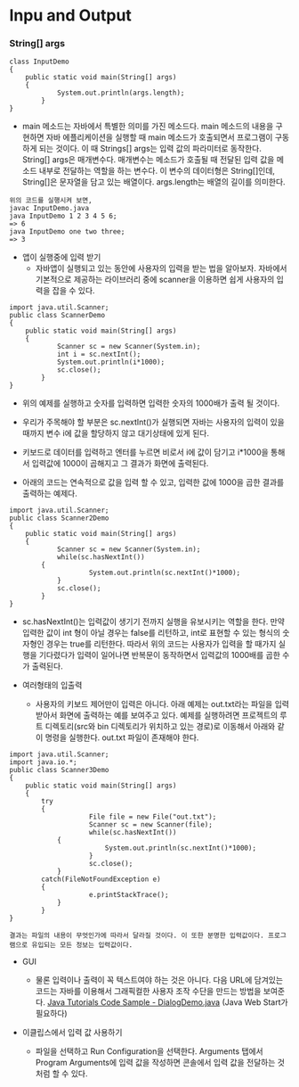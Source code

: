 # Inpu and Output

### String[] args
```
class InputDemo
{
	public static void main(String[] args)
	{
        	System.out.println(args.length);
    	}
}
```
* main 메소드는 자바에서 특별한 의미를 가진 메소드다. main 메소드의 내용을 구현하면 자바 에플리케이션을 실행할 때 main 메소드가 호출되면서 프로그램이 구동하게 되는 것이다. 이 때 Strings[] args는 입력 값의 파라미터로 동작한다.
String[] args은 매개변수다. 매개변수는 메소드가 호출될 때 전달된 입력 값을 메소드 내부로 전달하는 역할을 하는 변수다. 이 변수의 데이터형은 String[]인데, String[]은 문자열을 담고 있는 배열이다. args.length는 배열의 길이를 의미한다.
```
위의 코드를 실행시켜 보면,
javac InputDemo.java
java InputDemo 1 2 3 4 5 6;
=> 6
java InputDemo one two three;
=> 3 
```

* 앱이 실행중에 입력 받기
	* 자바앱이 실행되고 있는 동안에 사용자의 입력을 받는 법을 알아보자. 자바에서 기본적으로 제공하는 라이브러리 중에 scanner을 이용하면 쉽게 사용자의 입력을 잡을 수 있다. 
``` 
import java.util.Scanner;
public class ScannerDemo 
{ 
	public static void main(String[] args) 
	{
        	Scanner sc = new Scanner(System.in);
        	int i = sc.nextInt();
        	System.out.println(i*1000);
        	sc.close();
    	}
}
```
  * 위의 예제를 실행하고 숫자를 입력하면 입력한 숫자의 1000배가 출력 될 것이다. 
  * 우리가 주목해야 할 부분은 sc.nextInt()가 실행되면 자바는 사용자의 입력이 있을 때까지 변수 i에 값을 할당하지 않고 대기상태에 있게 된다. 
  * 키보드로 데이터를 입력하고 엔터를 누르면 비로서 i에 값이 담기고 i*1000을 통해서 입력값에 1000이 곱해지고 그 결과가 화면에 출력된다. 

* 아래의 코드는 연속적으로 값을 입력 할 수 있고, 입력한 값에 1000을 곱한 결과를 출력하는 예제다.
```
import java.util.Scanner; 
public class Scanner2Demo 
{
	public static void main(String[] args) 
	{
        	Scanner sc = new Scanner(System.in);
        	while(sc.hasNextInt()) 
		{
            		System.out.println(sc.nextInt()*1000); 
        	}
        	sc.close();
    	} 
}
```
* sc.hasNextInt()는 입력값이 생기기 전까지 실행을 유보시키는 역할을 한다. 만약 입력한 값이 int 형이 아닐 경우는 false를 리턴하고, int로 표현할 수 있는 형식의 숫자형인 경우는 true를 리턴한다. 따라서 위의 코드는 사용자가 입력을 할 때가지 실행을 기다렸다가 입력이 일어나면 반복문이 동작하면서 입력값의 1000배를 곱한 수가 출력된다. 

* 여러형태의 입출력
	* 사용자의 키보드 제어만이 입력은 아니다. 아래 예제는 out.txt라는 파일을 입력 받아서 화면에 출력하는 예를 보여주고 있다. 예제를 실행하려면 프로젝트의 루트 디렉토리(src와 bin 디렉토리가 위치하고 있는 경로)로 이동해서 아래와 같이 명령을 실행한다. out.txt 파일이 존재해야 한다.
``` 
import java.util.Scanner;
import java.io.*; 
public class Scanner3Demo 
{ 
	public static void main(String[] args) 
	{
		try 
		{
            		File file = new File("out.txt");
            		Scanner sc = new Scanner(file);
            		while(sc.hasNextInt()) 
			{
                		System.out.println(sc.nextInt()*1000); 
            		}
            		sc.close();
        	} 
		catch(FileNotFoundException e)
		{
            		e.printStackTrace();
        	} 
    	}
}

결과는 파일의 내용이 무엇인가에 따라서 달라질 것이다. 이 또한 분명한 입력값이다. 프로그램으로 유입되는 모든 정보는 입력값이다.
```

* GUI
	* 물론 입력이나 출력이 꼭 텍스트여야 하는 것은 아니다. 다음 URL에 담겨있는 코드는 자바를 이용해서 그래픽컬한 사용자 조작 수단을 만드는 방법을 보여준다. [Java Tutorials Code Sample - DialogDemo.java](https://docs.oracle.com/javase/tutorial/displayCode.html?code=http://docs.oracle.com/javase/tutorial/uiswing/examples/components/DialogDemoProject/src/components/DialogDemo.java) (Java Web Start가 필요하다)


* 이클립스에서 입력 값 사용하기
	* 파일을 선택하고 Run Configuration을 선택한다. Arguments 탭에서 Program Arguments에 입력 값을 작성하면 콘솔에서 입력 값을 전달하는 것처럼 할 수 있다. 
